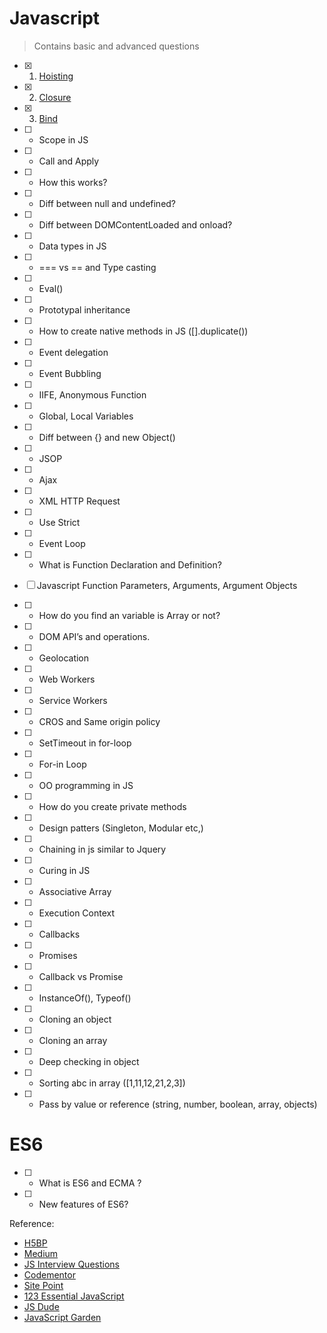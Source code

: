 # Javascript

> Contains basic and advanced questions

- [x] 01. [Hoisting](https://github.com/FuelFrontend/Frontend-Developer-Interview-Preparation/blob/lp/Javascript/Answers/01.hoisting.md)
- [x] 02. [Closure](https://github.com/FuelFrontend/Frontend-Developer-Interview-Preparation/blob/lp/Javascript/Answers/02.closure.md)
- [x] 03. [Bind](https://github.com/FuelFrontend/Frontend-Developer-Interview-Preparation/blob/lp/Javascript/Answers/03.bind.md)


- [ ] - Scope in JS
- [ ] - Call and Apply
- [ ] - How this works?
- [ ] - Diff between null and undefined?
- [ ] - Diff between DOMContentLoaded and onload?
- [ ] - Data types in JS
- [ ] - === vs == and Type casting
- [ ] - Eval()
- [ ] - Prototypal inheritance
- [ ] - How to create native methods in JS ([].duplicate())
- [ ] - Event delegation
- [ ] - Event Bubbling
- [ ] - IIFE, Anonymous Function
- [ ] - Global, Local Variables
- [ ] - Diff between {} and new Object()
- [ ] - JSOP
- [ ] - Ajax
- [ ] - XML HTTP Request
- [ ] - Use Strict
- [ ] - Event Loop
- [ ] - What is Function Declaration and Definition?
- [ ] Javascript Function Parameters, Arguments, Argument Objects
- [ ] - How do you find an variable is Array or not?
- [ ] - DOM API’s and operations.
- [ ] - Geolocation
- [ ] - Web Workers
- [ ] - Service Workers
- [ ] - CROS and Same origin policy
- [ ] - SetTimeout in for-loop
- [ ] - For-in Loop
- [ ] - OO programming in JS
- [ ] - How do you create private methods
- [ ] - Design patters (Singleton, Modular etc,)
- [ ] - Chaining in js similar to Jquery
- [ ] - Curing in JS
- [ ] - Associative Array
- [ ] - Execution Context
- [ ] - Callbacks
- [ ] - Promises
- [ ] - Callback vs Promise
- [ ] - InstanceOf(), Typeof()
- [ ] - Cloning an object
- [ ] - Cloning an array
- [ ] - Deep checking in object
- [ ] - Sorting abc in array ([1,11,12,21,2,3])
- [ ] - Pass by value or reference (string, number, boolean, array, objects)

# ES6

- [ ] - What is ES6 and ECMA ?
- [ ] - New features of ES6?

Reference:

- [H5BP](https://github.com/h5bp/Front-end-Developer-Interview-Questions#css-questions)
- [Medium](https://medium.com/javascript-scene/10-interview-questions-every-javascript-developer-should-know-6fa6bdf5ad95#.iybw0vavi)
- [JS Interview Questions](https://github.com/gokulkrishh/js-interview-questions)
- [Codementor](https://www.codementor.io/javascript/tutorial/21-essential-javascript-tech-interview-practice-questions-answers)
- [Site Point](https://www.sitepoint.com/5-javascript-interview-exercises/)
- [123 Essential JavaScript](https://github.com/nishant8BITS/123-Essential-JavaScript-Interview-Question)
- [JS Dude](http://www.thatjsdude.com/interview/js2.html)
- [JavaScript Garden](http://bonsaiden.github.io/JavaScript-Garden/)
